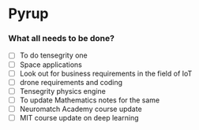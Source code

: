 # Pyrup


### What all needs to be done?
- [ ] To do tensegrity one
- [ ] Space applications
- [ ] Look out for business requirements in the field of IoT
- [ ] drone requirements and coding
- [ ] Tensegrity physics engine
- [ ] To update Mathematics notes for the same
- [ ] Neuromatch Academy course update
- [ ] MIT course update on deep learning
